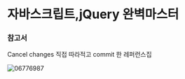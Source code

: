 # 자바스크립트,jQuery 완벽마스터

<H3>참고서</H3>Cancel changes
직접 따라적고 commit 한 레퍼런스집</br>

![06776987](https://user-images.githubusercontent.com/66085260/124489872-6ca97f80-ddec-11eb-991d-2f227342b254.jpg)
